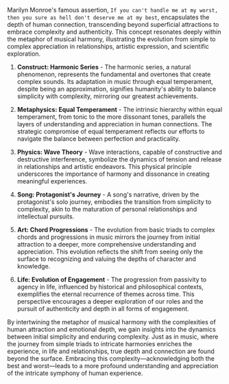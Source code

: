
Marilyn Monroe's famous assertion, `If you can't handle me at my worst, then you sure as hell don't deserve me at my best`, encapsulates the depth of human connection, transcending beyond superficial attractions to embrace complexity and authenticity. This concept resonates deeply within the metaphor of musical harmony, illustrating the evolution from simple to complex appreciation in relationships, artistic expression, and scientific exploration.

1. **Construct: Harmonic Series** - The harmonic series, a natural phenomenon, represents the fundamental and overtones that create complex sounds. Its adaptation in music through equal temperament, despite being an approximation, signifies humanity's ability to balance simplicity with complexity, mirroring our greatest achievements.

2. **Metaphysics: Equal Temperament** - The intrinsic hierarchy within equal temperament, from tonic to the more dissonant tones, parallels the layers of understanding and appreciation in human connections. The strategic compromise of equal temperament reflects our efforts to navigate the balance between perfection and practicality.

3. **Physics: Wave Theory** - Wave interactions, capable of constructive and destructive interference, symbolize the dynamics of tension and release in relationships and artistic endeavors. This physical principle underscores the importance of harmony and dissonance in creating meaningful experiences.

4. **Song: Protagonist's Journey** - A song's narrative, driven by the protagonist's solo journey, embodies the transition from simplicity to complexity, akin to the maturation of personal relationships and intellectual pursuits.

5. **Art: Chord Progressions** - The evolution from basic triads to complex chords and progressions in music mirrors the journey from initial attraction to a deeper, more comprehensive understanding and appreciation. This evolution reflects the shift from seeing only the surface to recognizing and valuing the depths of character and knowledge.

6. **Life: Evolution of Engagement** - The progression from passivity to agency in life, influenced by historical and philosophical contexts, exemplifies the eternal recurrence of themes across time. This perspective encourages a deeper exploration of our roles and the pursuit of authenticity and depth in all forms of engagement.

By intertwining the metaphor of musical harmony with the complexities of human attraction and emotional depth, we gain insights into the dynamics between initial simplicity and enduring complexity. Just as in music, where the journey from simple triads to intricate harmonies enriches the experience, in life and relationships, true depth and connection are found beyond the surface. Embracing this complexity—acknowledging both the best and worst—leads to a more profound understanding and appreciation of the intricate symphony of human experience.

